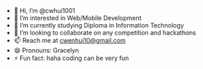 - 👋 Hi, I’m @cwhui1001
- 👀 I’m interested in Web/Mobile Development
- 🌱 I’m currently studying Diploma in Information Technology
- 💞️ I’m looking to collaborate on any competition and hackathons
- 📫 Reach me at cwenhui10@gmail.com   
- 😄 Pronouns: Gracelyn
- ⚡ Fun fact: haha coding can be very fun

<!---
cwhui1001/cwhui1001 is a ✨ special ✨ repository because its `README.md` (this file) appears on your GitHub profile.
You can click the Preview link to take a look at your changes.
--->
